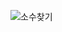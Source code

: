 ![소수찾기](https://user-images.githubusercontent.com/40799363/210339706-a24dc0c4-e17b-4fa0-a193-7f2fdfdb67b0.png)
